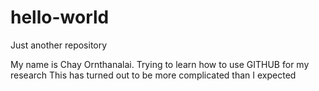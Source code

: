 # hello-world
Just another repository

My name is Chay Ornthanalai. Trying to learn how to use GITHUB for my research
This has turned out to be more complicated than I expected
